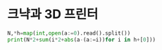 # 크냑과 3D 프린터

```python
N,*h=map(int,open(a:=0).read().split())
print(N*2+sum(i*2+abs(a-(a:=i))for i in h+[0]))
```
